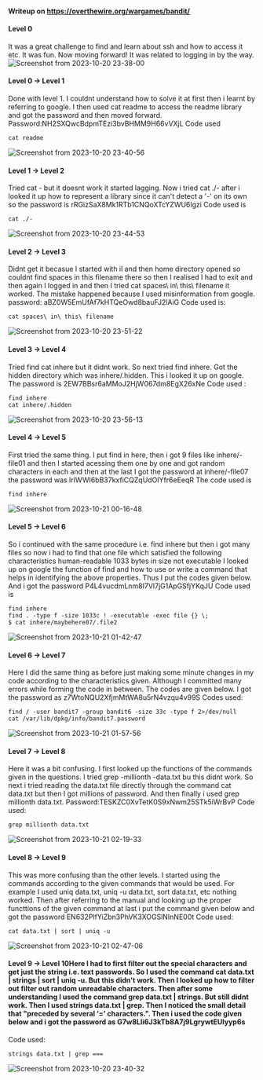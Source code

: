 #### Writeup on https://overthewire.org/wargames/bandit/


#### Level 0

It was a great challenge to find and learn about ssh and how to access it etc. It was fun. Now moving forward!
It was related to logging in by the way.
![Screenshot from 2023-10-20 23-38-00](https://github.com/PML696/overthewire_bandit_writeup_PML/assets/138509535/c7d3a993-88c6-4c0c-8cbc-965161373488)

#### Level 0 -> Level 1

Done with level 1. I couldnt understand how to solve it at first then i learnt by referring to google.
I then used cat readme to access the readme library and got the password and then moved forward.
Password:NH2SXQwcBdpmTEzi3bvBHMM9H66vVXjL
Code used 
```
cat readme
```
![Screenshot from 2023-10-20 23-40-56](https://github.com/PML696/overthewire_bandit_writeup_PML/assets/138509535/000dce65-347e-4718-aedd-9c1beaa9cade)

#### Level 1 -> Level 2

Tried cat - but it doesnt work it started lagging.
Now i tried cat ./- after i looked it up how to represent a library since it can't detect a '-' on its own
so the password is rRGizSaX8Mk1RTb1CNQoXTcYZWU6lgzi
Code used is
```
cat ./-

```
![Screenshot from 2023-10-20 23-44-53](https://github.com/PML696/overthewire_bandit_writeup_PML/assets/138509535/95de76c3-bb8d-4192-b1b7-2349040362ee)

#### Level 2 -> Level 3

Didnt get it becasue I started with il and then home directory opened so couldnt find spaces in this filename there so then I realised I had to exit and then again I logged in and then I tried cat spaces\ in\ this\ filename it worked.
The mistake happened because I used misinformation from google.
password: aBZ0W5EmUfAf7kHTQeOwd8bauFJ2lAiG
Code used is:
```
cat spaces\ in\ this\ filename
```
![Screenshot from 2023-10-20 23-51-22](https://github.com/PML696/overthewire_bandit_writeup_PML/assets/138509535/3612a8af-e4cf-4ecb-b8ab-5fbcee7c83e5)

#### Level 3 -> Level 4

Tried find cat inhere but it didnt work. So next tried find inhere. Got the hidden directory which was inhere/.hidden. This i looked it up on google.
The password is 2EW7BBsr6aMMoJ2HjW067dm8EgX26xNe
Code used :
```
find inhere
cat inhere/.hidden
```
![Screenshot from 2023-10-20 23-56-13](https://github.com/PML696/overthewire_bandit_writeup_PML/assets/138509535/d3c731eb-2bdb-4912-a16d-be448eb3fa63)

#### Level 4 -> Level 5

First tried the same thing. I put find in here, then i got 9 files like inhere/-file01 and then I started acessing them one by one and got random characters in each and then at the last I got the password at inhere/-file07
the password was lrIWWI6bB37kxfiCQZqUdOIYfr6eEeqR
The code used is
```
find inhere
```
![Screenshot from 2023-10-21 00-16-48](https://github.com/PML696/overthewire_bandit_writeup_PML/assets/138509535/a854d62b-bfd7-44dd-88a1-7652cfa3f10b)

#### Level 5 -> Level 6

So i continued with the same procedure i.e. find inhere but then i got many files
so now i had to find that one file which satisfied the following characteristics
human-readable
1033 bytes in size
not executable
I looked up on google the function of find and how to use or write a command that helps in identifying the above properties. Thus I put the codes given below. And i got the password P4L4vucdmLnm8I7Vl7jG1ApGSfjYKqJU
Code used is
```
find inhere
find . -type f -size 1033c ! -executable -exec file {} \;
$ cat inhere/maybehere07/.file2
```
![Screenshot from 2023-10-21 01-42-47](https://github.com/PML696/overthewire_bandit_writeup_PML/assets/138509535/a7665031-ff69-4353-97f8-d7ee8b04c506)


#### Level 6 -> Level 7

Here I did the same thing as before just making some minute changes in my code according to the characteristics given. Although I committed many errors while forming the code in between. 
The codes are given below. I got the password as z7WtoNQU2XfjmMtWA8u5rN4vzqu4v99S
Codes used:
```
find / -user bandit7 -group bandit6 -size 33c -type f 2>/dev/null
cat /var/lib/dpkg/info/bandit7.password
```
![Screenshot from 2023-10-21 01-57-56](https://github.com/PML696/overthewire_bandit_writeup_PML/assets/138509535/1bff8d37-b4e4-45fd-ae6f-3aaba204cdd4)

#### Level 7 -> Level 8

Here it was a bit confusing. I first looked up the functions of the commands given in the questions. I tried grep -millionth -data.txt bu this didnt work. So next i tried reading the data.txt file directly through the command cat data.txt but then I got millions of password. And then finally i used grep millionth data.txt.
Password:TESKZC0XvTetK0S9xNwm25STk5iWrBvP
Code used:
```
grep millionth data.txt
```
![Screenshot from 2023-10-21 02-19-33](https://github.com/PML696/overthewire_bandit_writeup_PML/assets/138509535/a06025aa-3b22-465f-ac73-faede2852877)

#### Level 8 -> Level 9

This was more confusing than the other levels. I started using the commands according to the given commands that would be used. For example I used uniq data.txt, uniq -u data.txt, sort data.txt, etc nothing worked. Then after referring to the manual and looking up the proper functtions of the given command at last i put the command given below and got the password EN632PlfYiZbn3PhVK3XOGSlNInNE00t
Code used:
```
cat data.txt | sort | uniq -u
```
![Screenshot from 2023-10-21 02-47-06](https://github.com/PML696/overthewire_bandit_writeup_PML/assets/138509535/6b1e0938-7909-48d6-975d-2243ae8752d4)

#### Level 9 -> Level 10Here I had to first filter out  the special characters and get just the string i.e. text passwords. So I used the command cat data.txt | strings | sort | uniq -u. But this didn't work. Then I looked up how to filter out filter out random unreadable characters. Then after some understanding I used the command grep data.txt | strings. But still didnt work. Then I used strings data.txt | grep. Then I noticed the small detail that "preceded by several ‘=’ characters.". Then i used the code given below and i got the password as G7w8LIi6J3kTb8A7j9LgrywtEUlyyp6s
Code used:
```
strings data.txt | grep ===
```
![Screenshot from 2023-10-20 23-40-32](https://github.com/PML696/overthewire_bandit_writeup_PML/assets/138509535/9083bee7-526c-4030-a7c2-55cbb424f21e)









